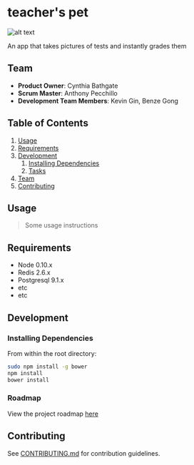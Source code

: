# teacher's pet

![alt text](https://github.com/Hobbits52/ComputerVision/master/src/client/assets/hobbits.gif "teacher's pet")

An app that takes pictures of tests and instantly grades them

## Team

  - __Product Owner__: Cynthia Bathgate
  - __Scrum Master__: Anthony Pecchillo
  - __Development Team Members__: Kevin Gin, Benze Gong

## Table of Contents

1. [Usage](#Usage)
1. [Requirements](#requirements)
1. [Development](#development)
    1. [Installing Dependencies](#installing-dependencies)
    1. [Tasks](#tasks)
1. [Team](#team)
1. [Contributing](#contributing)

## Usage

> Some usage instructions

## Requirements

- Node 0.10.x
- Redis 2.6.x
- Postgresql 9.1.x
- etc
- etc

## Development

### Installing Dependencies

From within the root directory:

```sh
sudo npm install -g bower
npm install
bower install
```

### Roadmap

View the project roadmap [here](LINK_TO_PROJECT_ISSUES)


## Contributing

See [CONTRIBUTING.md](CONTRIBUTING.md) for contribution guidelines.
